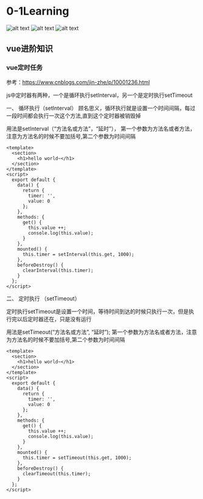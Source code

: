 # 0-1Learning

![alt text](../static/common/svg/luoxiaosheng.svg "公众号")
![alt text](../static/common/svg/luoxiaosheng_learning.svg "学习")
![alt text](../static/common/svg/luoxiaosheng_wechat.svg "微信")


## vue进阶知识


### vue定时任务
参考：https://www.cnblogs.com/jin-zhe/p/10001236.html

js中定时器有两种，一个是循环执行setInterval，另一个是定时执行setTimeout

一、 循环执行（setInterval）
顾名思义，循环执行就是设置一个时间间隔，每过一段时间都会执行一次这个方法,直到这个定时器被销毁掉

用法是setInterval（“方法名或方法”，“延时”）， 第一个参数为方法名或者方法，注意为方法名的时候不要加括号,第二个参数为时间间隔

```
<template>
  <section>
    <h1>hello world~</h1>
  </section>
</template>
<script>
  export default {
    data() {
      return {
        timer: '',
        value: 0
      };
    },
    methods: {
      get() {
        this.value ++;
        console.log(this.value);
      }
    },
    mounted() {
      this.timer = setInterval(this.get, 1000);
    },
    beforeDestroy() {
      clearInterval(this.timer);
    }
  };
</script>
```

二、 定时执行 （setTimeout）

定时执行setTimeout是设置一个时间，等待时间到达的时候只执行一次，但是执行完以后定时器还在，只是没有运行

用法是setTimeout(“方法名或方法”, “延时”); 第一个参数为方法名或者方法，注意为方法名的时候不要加括号,第二个参数为时间间隔

```
<template>
  <section>
    <h1>hello world~</h1>
  </section>
</template>
<script>
  export default {
    data() {
      return {
        timer: '',
        value: 0
      };
    },
    methods: {
      get() {
        this.value ++;
        console.log(this.value);
      }
    },
    mounted() {
      this.timer = setTimeout(this.get, 1000);
    },
    beforeDestroy() {
      clearTimeout(this.timer);
    }
  };
</script>
```